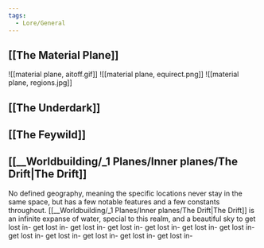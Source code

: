 ```yaml
---
tags:
  - Lore/General
---
```

## [[The Material Plane]]

![[material plane, aitoff.gif]]
![[material plane, equirect.png]]
![[material plane, regions.jpg]]
## [[The Underdark]]
## [[The Feywild]]
## [[__Worldbuilding/_1 Planes/Inner planes/The Drift|The Drift]]
No defined geography, meaning the specific locations never stay in the same space, but has a few notable features and a few constants throughout. [[__Worldbuilding/_1 Planes/Inner planes/The Drift|The Drift]] is an infinite expanse of water, special to this realm, and a beautiful sky to get lost in- get lost in- get lost in- get lost in- get lost in- get lost in- get lost in- get lost in- get lost in- get lost in- get lost in- get lost in-